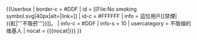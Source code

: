 {{Userbox
| border-c = #DDF
| id   = [[File:No smoking symbol.svg|40px|alt=|link=]]
| id-c = #FFFFFF
| info   = 這位用戶[[禁煙|{{紅|'''不吸菸'''}}]]。
| info-c = #DDF
| info-s = 10
| usercategory = 不吸烟的维基人
| nocat = {{{nocat|}}}
}}